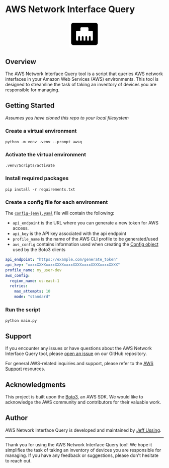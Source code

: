# AWS Network Interface Query
<p align="center">
    <img src="aws-net-if-query-logo.png" alt="logo" width="100"/>
</p>

## Overview

The AWS Network Interface Query tool is a script that queries AWS network interfaces in your Amazon Web Services (AWS) environments. This tool is designed to streamline the task of taking an inventory of devices you are responsible for managing.

## Getting Started
_Assumes you have cloned this repo to your local filesystem_

### Create a virtual environment
```
python -m venv .venv --prompt awsq
```

### Activate the virtual environment
```
.venv/Scripts/activate
```

### Install required packages
```
pip install -r requirements.txt
```

### Create a config file for each environment
The [`config-{env}.yaml`](token_refresh/config.sample.yaml) file will contain the following:
- `api_endpoint` is the URL where you can generate a new token for AWS access.
- `api_key` is the API key associated with the api endpoint
- `profile_name` is the name of the AWS CLI profile to be generated/used
- `aws_config` contains information used when creating the [Config object](https://boto3.amazonaws.com/v1/documentation/api/latest/guide/configuration.html) used by the Boto3 clients

```yaml
api_endpoint: "https://example.com/generate_token"
api_key: "xxxxXXXXxxxxXXXXxxxxXXXXxxxxXXXXxxxxXXXX"
profile_name: my_user-dev
aws_config:
  region_name: us-east-1
  retries:
    max_attempts: 10
    mode: "standard"
```

### Run the script
```
python main.py
```

## Support

If you encounter any issues or have questions about the AWS Network Interface Query tool, please [open an issue](https://github.com/USDOT-SDC/dev-utils/issues) on our GitHub repository.

For general AWS-related inquiries and support, please refer to the [AWS Support](https://aws.amazon.com/support/) resources.

## Acknowledgments

This project is built upon the [Boto3](https://boto3.amazonaws.com/v1/documentation/api/latest/index.html), an AWS SDK. We would like to acknowledge the AWS community and contributors for their valuable work.

## Author

AWS Network Interface Query is developed and maintained by [Jeff Ussing](https://github.com/JeffUssing).

---

Thank you for using the AWS Network Interface Query tool! We hope it simplifies the task of taking an inventory of devices you are responsible for managing. If you have any feedback or suggestions, please don't hesitate to reach out.